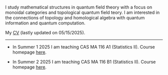 I study mathematical structures in quantum field theory with a focus on monoidal categories and topological quantum field teory.  I am interested in the connections of topology and homological algebra  with quantum information and quantum computation.

My [CV](link) (lastly updated on 05/15/2025).

---

- In Summer 1 2025 I am teaching CAS MA 116 A1 (Statistics II).  Course homepage [here](/25s1ma116). 

- In Summer 2 2025 I am teaching CAS MA 116 B1 (Statistics II).  Course homepage [here](/25s2ma116). 

<!---
![image](link)
--->

